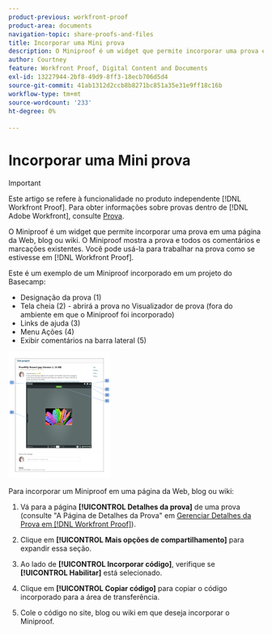 ```yaml
---
product-previous: workfront-proof
product-area: documents
navigation-topic: share-proofs-and-files
title: Incorporar uma Mini prova
description: O Miniproof é um widget que permite incorporar uma prova em uma página da Web, blog ou wiki. O Miniproof mostra a prova e todos os comentários e marcações existentes. Você pode usá-lo para trabalhar na prova como se estivesse no  [!DNL Workfront Proof].
author: Courtney
feature: Workfront Proof, Digital Content and Documents
exl-id: 13227944-2bf8-49d9-8ff3-18ecb706d5d4
source-git-commit: 41ab1312d2ccb8b8271bc851a35e31e9ff18c16b
workflow-type: tm+mt
source-wordcount: '233'
ht-degree: 0%

---
```


# Incorporar uma Mini prova

>[!IMPORTANT]
>
>Este artigo se refere à funcionalidade no produto independente [!DNL Workfront Proof]. Para obter informações sobre provas dentro de [!DNL Adobe Workfront], consulte [Prova](../../../review-and-approve-work/proofing/proofing.md).

O Miniproof é um widget que permite incorporar uma prova em uma página da Web, blog ou wiki. O Miniproof mostra a prova e todos os comentários e marcações existentes. Você pode usá-la para trabalhar na prova como se estivesse em [!DNL Workfront Proof].

Este é um exemplo de um Miniproof incorporado em um projeto do Basecamp:

* Designação da prova (1)
* Tela cheia (2) - abrirá a prova no Visualizador de prova (fora do ambiente em que o Miniproof foi incorporado)
* Links de ajuda (3)
* Menu Ações (4)
* Exibir comentários na barra lateral (5)

![Basecamp_miniproof.png](assets/basecamp-miniproof-201x250.png)

Para incorporar um Miniproof em uma página da Web, blog ou wiki:

1. Vá para a página **[!UICONTROL Detalhes da prova]** de uma prova (consulte &quot;A Página de Detalhes da Prova&quot; em [Gerenciar Detalhes da Prova em [!DNL Workfront Proof]](../../../workfront-proof/wp-work-proofsfiles/manage-your-work/manage-proof-details.md)).

1. Clique em **[!UICONTROL Mais opções de compartilhamento]** para expandir essa seção.
1. Ao lado de **[!UICONTROL Incorporar código]**, verifique se **[!UICONTROL Habilitar]** está selecionado.

1. Clique em **[!UICONTROL Copiar código]** para copiar o código incorporado para a área de transferência.
1. Cole o código no site, blog ou wiki em que deseja incorporar o Miniproof.
